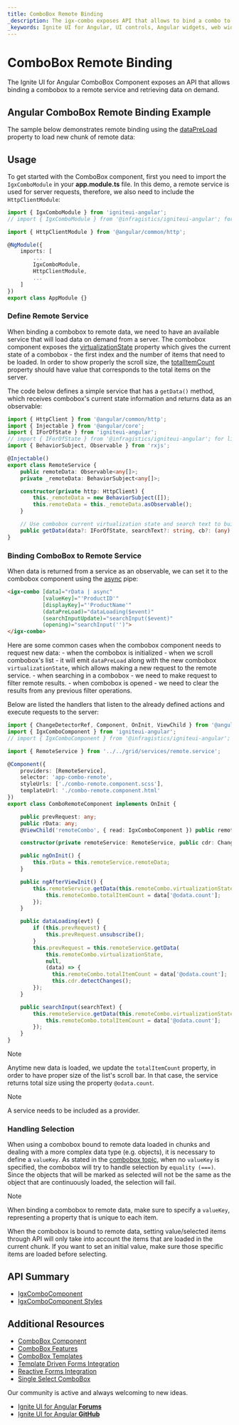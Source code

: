 ```yaml
---
title: ComboBox Remote Binding
_description: The igx-combo exposes API that allows to bind a combo to a remote service and retrieve data on demand.
_keywords: Ignite UI for Angular, UI controls, Angular widgets, web widgets, UI widgets, Angular, Native Angular Components Suite, Native Angular Controls, Native Angular Components Library, Angular Combo components, Angular Combo controls, Angular Combo Remote Binding
---
```


# ComboBox Remote Binding
<p class="highlight">
The Ignite UI for Angular ComboBox Component exposes an API that allows binding a combobox to a remote service and retrieving data on demand.
</p>

## Angular ComboBox Remote Binding Example
The sample below demonstrates remote binding using the [dataPreLoad]({environment:angularApiUrl}/classes/IgxComboComponent.html#dataPreLoad) property to load new chunk of remote data:


<code-view style="height: 400px;"
           data-demos-base-url="{environment:demosBaseUrl}"
           iframe-src="{environment:demosBaseUrl}/lists/combo-remote" alt="Angular Combo Remote Binding Example">
</code-view>


## Usage
To get started with the ComboBox component, first you need to import the `IgxComboModule` in your **app.module.ts** file. In this demo, a remote service is used for server requests, therefore, we also need to include the `HttpClientModule`:

```typescript
import { IgxComboModule } from 'igniteui-angular';
// import { IgxComboModule } from '@infragistics/igniteui-angular'; for licensed package

import { HttpClientModule } from '@angular/common/http';

@NgModule({
    imports: [
        ...
        IgxComboModule,
        HttpClientModule,
        ...
    ]
})
export class AppModule {}
```

### Define Remote Service
When binding a combobox to remote data, we need to have an available service that will load data on demand from a server. The combobox component exposes the [virtualizationState]({environment:angularApiUrl}/classes/IgxComboComponent.html#virtualizationState) property which gives the current state of a combobox - the first index and the number of items that need to be loaded. In order to show properly the scroll size, the [totalItemCount]({environment:angularApiUrl}/classes/IgxComboComponent.html#totalItemCount) property should have value that corresponds to the total items on the server.

The code below defines a simple service that has a `getData()` method, which receives combobox's current state information and returns data as an observable:

```typescript
import { HttpClient } from '@angular/common/http';
import { Injectable } from '@angular/core';
import { IForOfState } from 'igniteui-angular';
// import { IForOfState } from '@infragistics/igniteui-angular'; for licensed package
import { BehaviorSubject, Observable } from 'rxjs';

@Injectable()
export class RemoteService {
    public remoteData: Observable<any[]>;
    private _remoteData: BehaviorSubject<any[]>;

    constructor(private http: HttpClient) {
        this._remoteData = new BehaviorSubject([]);
        this.remoteData = this._remoteData.asObservable();
    }

    // Use combobox current virtualization state and search text to build URL and request the new data.
    public getData(data?: IForOfState, searchText?: string, cb?: (any) => void): any { }
}
```

### Binding ComboBox to Remote Service
When data is returned from a service as an observable, we can set it to the combobox component using the [async](https://angular.io/api/common/AsyncPipe) pipe:

```html
<igx-combo [data]="rData | async"
           [valueKey]="'ProductID'"
           [displayKey]="'ProductName'"
           (dataPreLoad)="dataLoading($event)"
           (searchInputUpdate)="searchInput($event)"
           (opening)="searchInput('')">
</igx-combo>
```

Here are some common cases when the combobox component needs to request new data:
    - when the combobox is initialized
    - when we scroll combobox's list - it will emit `dataPreLoad` along with the new combobox `virtualizationState`, which allows making a new request to the remote service.
    - when searching in a combobox - we need to make request to filter remote results.
    - when combobox is opened - we need to clear the results from any previous filter operations.

Below are listed the handlers that listen to the already defined actions and execute requests to the server:

```typescript
import { ChangeDetectorRef, Component, OnInit, ViewChild } from '@angular/core';
import { IgxComboComponent } from 'igniteui-angular';
// import { IgxComboComponent } from '@infragistics/igniteui-angular'; for licensed package

import { RemoteService } from '../../grid/services/remote.service';

@Component({
    providers: [RemoteService],
    selector: 'app-combo-remote',
    styleUrls: ['./combo-remote.component.scss'],
    templateUrl: './combo-remote.component.html'
})
export class ComboRemoteComponent implements OnInit {

    public prevRequest: any;
    public rData: any;
    @ViewChild('remoteCombo', { read: IgxComboComponent }) public remoteCombo: IgxComboComponent;

    constructor(private remoteService: RemoteService, public cdr: ChangeDetectorRef) { }

    public ngOnInit() {
        this.rData = this.remoteService.remoteData;
    }

    public ngAfterViewInit() {
        this.remoteService.getData(this.remoteCombo.virtualizationState, null, (data) => {
            this.remoteCombo.totalItemCount = data['@odata.count'];
        });
    }

    public dataLoading(evt) {
        if (this.prevRequest) {
            this.prevRequest.unsubscribe();
        }
        this.prevRequest = this.remoteService.getData(
            this.remoteCombo.virtualizationState,
            null,
            (data) => {
              this.remoteCombo.totalItemCount = data['@odata.count'];
              this.cdr.detectChanges();
        });
    }

    public searchInput(searchText) {
        this.remoteService.getData(this.remoteCombo.virtualizationState, searchText, (data) => {
            this.remoteCombo.totalItemCount = data['@odata.count'];
        });
    }
}
```

> [!Note]
> Anytime new data is loaded, we update the `totalItemCount` property, in order to have proper size of the list's scroll bar. In that case, the service returns total size using the property `@odata.count`.

> [!Note]
> A service needs to be included as a provider.

### Handling Selection
When using a combobox bound to remote data loaded in chunks and dealing with a more complex data type (e.g. objects), it is necessary to define a `valueKey`. As stated in the [combobox topic](combo.md#data-value-and-display-properties), when no `valueKey` is specified, the combobox will try to handle selection by `equality (===)`. Since the objects that will be marked as selected will not be the same as the object that are continuously loaded, the selection will fail.

> [!Note]
> When binding a combobox to remote data, make sure to specify a `valueKey`, representing a property that is unique to each item.

When the combobox is bound to remote data, setting value/selected items through API will only take into account the items that are loaded in the current chunk. If you want to set an initial value, make sure those specific items are loaded before selecting.

## API Summary
<div class="divider--half"></div>

* [IgxComboComponent]({environment:angularApiUrl}/classes/igxcombocomponent.html)
* [IgxComboComponent Styles]({environment:sassApiUrl}/index.html#function-combo-theme)

## Additional Resources
<div class="divider--half"></div>

* [ComboBox Component](combo.md)
* [ComboBox Features](combo-features.md)
* [ComboBox Templates](combo-templates.md)
* [Template Driven Forms Integration](input-group.md)
* [Reactive Forms Integration](angular-reactive-form-validation.md)
* [Single Select ComboBox](simple-combo.md)

Our community is active and always welcoming to new ideas.

* [Ignite UI for Angular **Forums**](https://www.infragistics.com/community/forums/f/ignite-ui-for-angular)
* [Ignite UI for Angular **GitHub**](https://github.com/IgniteUI/igniteui-angular)
